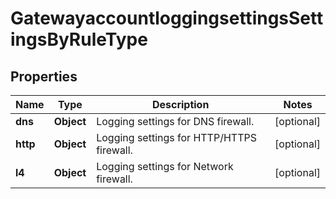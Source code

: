 # GatewayaccountloggingsettingsSettingsByRuleType

## Properties
Name | Type | Description | Notes
------------ | ------------- | ------------- | -------------
**dns** | **Object** | Logging settings for DNS firewall. |  [optional]
**http** | **Object** | Logging settings for HTTP/HTTPS firewall. |  [optional]
**l4** | **Object** | Logging settings for Network firewall. |  [optional]
